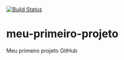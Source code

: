 [![Build Status](https://travis-ci.org/marciusrogerio/primeiro-projeto-sts.svg?branch=master)](https://travis-ci.org/marciusrogerio/primeiro-projeto-sts)
# meu-primeiro-projeto
Meu primeiro projeto GitHub